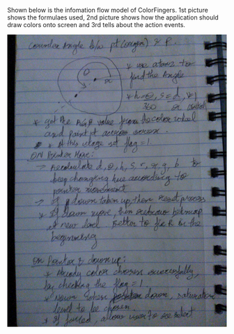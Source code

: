 Shown below is the infomation flow model of ColorFingers. 1st picture shows the formulaes used, 2nd picture shows how the application should draw colors onto screen and 3rd tells about the action events.

![flow_3](../project_images/WP_000444.jpg?raw=true "flow_3")
